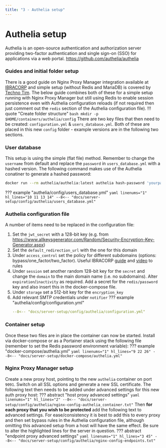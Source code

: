 ```yaml
---
title: "3 - Authelia setup"
---
```

# Authelia setup
Authelia is an open-source authentication and authorization server providing two-factor authentication and single sign-on (SSO) for applications via a web portal. https://github.com/authelia/authelia

### Guides and initial folder setup
There is a good guide on Nginx Proxy Manager integration available at [IBRACORP](https://docs.ibracorp.io/authelia/) and simple setup (without Redis and MariaDB) is covered by [Techno Tim](https://docs.technotim.live/posts/authelia-traefik/).  The below guide combines both of these for a simple setup running with Nginx Proxy Manager but still using Redis to enable session persistence even with Authelia configuration reloads (if not required then just comment out the `redis` section of the Authelia configuration file).
!!! quote "Create folder structure"
    ``` bash
    mkdir -p $HOME/containers/authelia/config
    ```
There are two key files that then need to be created: `configuration.yml` & `users_database.yml`.  Both of these are placed in this new `config` folder - example versions are in the following two sections.

### User database
This setup is using the simple (flat file) method.  Remember to change the `username` from default and replace the `password` in `users_database.yml` with a hashed version.  The following command makes use of the Authelia conatiner to generate a hashed password:
``` bash
docker run --rm authelia/authelia:latest authelia hash-password 'yourpassword'
```
??? example "authelia/config/users_database.yml"
    ``` yaml linenums="1" hl_lines="10 11 13 14"
    --8<-- "docs/server-setup/config/authelia/users_database.yml"
    ```
### Authelia configuration file
A number of items need to be replaced in the configuration file:

1. Set the `jwt_secret` with a 128-bit key (e.g. from https://www.allkeysgenerator.com/Random/Security-Encryption-Key-Generator.aspx)
1. Set the `default_redirection_url` with the one for this domain
1. Under `access_control` set the policy for different subdomains (options: bypass/one_factor/two_factor). Useful IBRACORP [guide](https://docs.ibracorp.io/authelia/authelia/rules) and [video](https://youtu.be/IWNypK2WxB0?t=1244) to rules
1. Under `session` set another random 128-bit key for the `secret` and change the `domain` to the main domain name (i.e. no subdomains). Alter `expiration`/`inactivity` as required.  Add a secret for the `redis/password` key and also insert this in the docker-compose file.
1. Under `storage` set a 512-bit key for the `encryption_key`
1. Add relevant SMTP credentials under `notifier`
??? example "authelia/config/configuration.yml"
    ``` yaml linenums="1" hl_lines="30 39 45 129-141 153 171 182 208 236-242 259-264"
    --8<-- "docs/server-setup/config/authelia/configuration.yml"
    ```
### Container setup
Once these two files are in place the container can now be started.  Install via docker-compose or as a Portainer stack using the following file (remember to set the Redis password environment variable):
??? example "docker-compose/authelia.yml"
    ``` yaml linenums="1" hl_lines="9 22 26"
    --8<-- "docs/server-setup/docker-compose/authelia.yml"
    ```
### Nginx Proxy Manager setup
Create a new proxy host, pointing to the new `authelia` container on port `9091`.  Switch on all SSL options and generate a new SSL certificate. The following text then needs to be added under advanced settings for this new auth proxy host:
??? abstract "host proxy advanced settings"
    ``` yaml linenums="1" hl_lines="2"
    --8<-- "docs/server-setup/config/authelia/nginx-config-authelia_container.txt"
    ```
Then **for each proxy that you wish to be protected** add the following text to advanced settings.  For ease/consistency it is best to add this to every proxy and then set bypass rules in the Authelia configuration file, although omitting this advanced setup from a host will have the same effect.  Be sure to alter the highlighted lines for the server in question.
??? abstract "endpoint proxy advanced settings"
    ``` yaml linenums="1" hl_lines="3 45"
    --8<-- "docs/server-setup/config/authelia/nginx-config-endpoints.txt"
    ```
